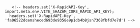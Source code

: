 <!-- headers.set('X-RapidAPI-Key', 'fa06522dcemsheced693de9358e9p1db4b8jsn7368fbfd7e7d') -->


<!-- // .get(`https://geo.ipify.org/api/v2/country?apiKey=${import.meta.env.VITE_GEO_API_KEY}`)
      .get(`https://geo.ipify.org/api/v2/country?apiKey=at_pKUcPFGM8x4ftHujNZvxZx8gcHT0h`) -->

       <!-- headers.set('X-RapidAPI-Key', import.meta.env.VITE_SHAZAM_CORE_RAPID_API_KEY);
      headers.set('X-RapidAPI-Key', 'fa06522dcemsheced693de9358e9p1db4b8jsn7368fbfd7e7d') -->